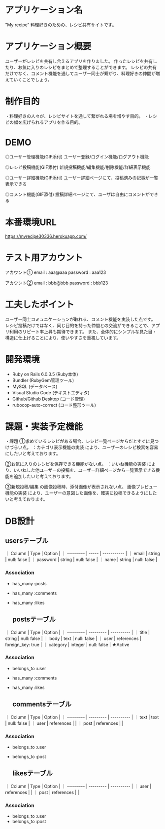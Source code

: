# アプリケーション名

"My recipe"
 料理好きのための、レシピ共有サイトです。

# アプリケーション概要
ユーザーがレシピを共有し合えるアプリを作りました。
作ったレシピを共有したり、お気に入りのレシピをまとめて整理することができます。
レシピの共有だけでなく、コメント機能を通してユーザー同士が繋がり、料理好きの仲間が増えていくことでしょう。

# 制作目的
・料理好きの人々が、レシピサイトを通して繋がれる場を増やす目的。
・レシピの幅を広げられるアプリを作る目的。

# DEMO
◎ユーザー管理機能(GIF添付)
ユーザー登録/ログイン機能/ログアウト機能

◎レシピ投稿機能(GIF添付)
新規投稿機能/編集機能/削除機能/詳細表示機能

◎ユーザー詳細機能(GIF添付)
ユーザー詳細ページにて、投稿済みの記事が一覧表示できる

◎コメント機能(GIF添付)
投稿詳細ページにて、ユーザは自由にコメントができる

# 本番環境URL
https://myrecipe30336.herokuapp.com/

# テスト用アカウント
アカウント①
email : aaa@aaa
password : aaa123

アカウント②
email : bbb@bbb
password : bbb123


# 工夫したポイント
ユーザー同士コミュニケーションが取れる、コメント機能を実装した点です。
レシピ投稿だけではなく、同じ目的を持った仲間との交流ができることで、アプリ利用のリピート率上昇も期待できます。
また、全体的にシンプルな見た目・構造に仕上げることにより、使いやすさを重視しています。

# 開発環境
- Ruby on Rails 6.0.3.5  (Ruby本体)
- Bundler                (RubyGem管理ツール)
- MySQL                  (データベース)
- Visual Studio Code     (テキストエディタ)
- Github/Github Desktop  (コード管理)
- rubocop-auto-correct   (コード整形ツール)

# 課題・実装予定機能
・課題
①求めているレシピがある場合、レシピ一覧ページからだとすぐに見つけづらい点。
：カテゴリ表示機能の実装 により、ユーザーのレシピ検索を容易にしたいと考えております。

②お気に入りのレシピを保存できる機能がない点。
：いいね機能の実装 により、いいねした他ユーザーの投稿を、ユーザー詳細ページから一覧表示できる機能を追加したいと考えております。

③新規投稿/編集 の画像投稿時、添付画像が表示されない点。
画像プレビュー機能の実装 により、ユーザーの意図した画像を、確実に投稿できるようにしたいと考えております。

# DB設計
  ## usersテーブル
｜ Column     | Type   | Option      |
｜ ---------  | -----  | ----------- |
｜ email      | string | null: false |
｜ password   | string | null: false |
｜ name       | string | null: false |
 ### Association
- has_many :posts
- has_many :comments
- has_many :likes


  ## postsテーブル 
｜ Column     | Type       | Option            |
｜ ---------  | ---------  | ----------        |
｜ title      | string     | null: false       |
｜ body       | text       | null: false       |
｜ user       | references | foreign_key: true |
｜ category   | integer    | null: false       | ★Active

 ### Association
- belongs_to :user
- has_many :comments
- has_many :likes


  ## commentsテーブル 
｜ Column    | Type       | Option      |
｜ --------- | ---------  | ----------  |
｜ text      | text       | null: false |
｜ user      | references |             |
｜ post      | references |             |
 ### Association
- belongs_to :user
- belongs_to :post


  ## likesテーブル 
｜ Column    | Type       | Option      |
｜ --------- | ---------  | ----------  |
｜ user      | references |             |
｜ post      | references |             |
 ### Association
- belongs_to :user
- belongs_to :post

